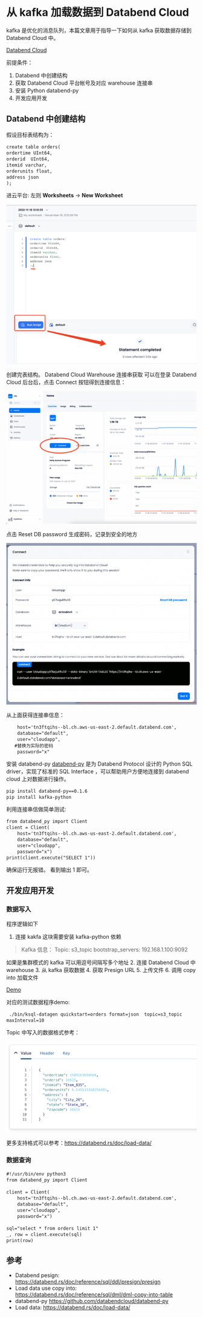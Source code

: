 
# 从 kafka 加载数据到 Databend Cloud

kafka 是优化的消息队列，本篇文章用于指导一下如何从 kafka 获取数据存储到 Databend Cloud 中。 

[Databend Cloud](https://app.databend.com)

前提条件：
1. Databend 中创建结构
2. 获取 Databend Cloud 平台帐号及对应 warehouse 连接串
3. 安装 Python databend-py
4. 开发应用开发

## Databend 中创建结构
假设目标表结构为：

```
create table orders(
ordertime UInt64,
orderid  UInt64,
itemid varchar,
orderunits float,
address json
);
```

 进云平台: 左则 **Worksheets** -> **New Worksheet**

![](img/kafka_databend_cloud/1.png)

创建完表结构。
Databend Cloud Warehouse 连接串获取
可以在登录 Databend Cloud 后台后，点击 Connect 按钮得到连接信息：

![](img/kafka_databend_cloud/2.png)

点击 Reset DB password 生成密码，记录到安全的地方

![](img/kafka_databend_cloud/3.png)

从上面获得连接串信息：
```
    host='tn3ftqihs--bl.ch.aws-us-east-2.default.databend.com',
    database="default",
    user="cloudapp",
   #替换为实际的密码
    password="x" 
```

安装 databend-py 
[databend-py](https://github.com/databendcloud/databend-py) 是为 Databend  Protocol 设计的 Python SQL driver，实现了标准的 SQL Interface ，可以帮助用户方便地连接到 databend cloud 上对数据进行操作。

```
pip install databend-py==0.1.6
pip install kafka-python
```
利用连接串信做简单测试:
```
from databend_py import Client
client = Client(
    host='tn3ftqihs--bl.ch.aws-us-east-2.default.databend.com',
    database="default",
    user="cloudapp",
    password="x")
print(client.execute("SELECT 1"))
```
确保运行无报错。 看到输出 1  即可。

## 开发应用开发
### 数据写入
程序逻辑如下
1. 连接 kakfa 这块需要安装 kafka-python  依赖
> Kafka 信息：
Topic: s3_topic
bootstrap_servers: 192.168.1.100:9092

如果是集群模式的 kafka 可以用逗号间隔写多个地址
2. 连接 Databend Cloud 中 warehouse
3. 从 kafka 获取数据
4. 获取 Presign URL
5.  上传文件
6. 调用 copy into 加载文件

[Demo](./kafka_load.py)

对应的测试数据程序demo:
```
 ./bin/ksql-datagen quickstart=orders format=json  topic=s3_topic maxInterval=10
```

Topic 中写入的数据格式参考：

![](img/kafka_databend_cloud/4.png)

更多支持格式可以参考：https://databend.rs/doc/load-data/

### 数据查询

```
#!/usr/bin/env python3
from databend_py import Client

client = Client(
    host='tn3ftqihs--bl.ch.aws-us-east-2.default.databend.com',
    database="default",
    user="cloudapp",
    password="x")

sql="select * from orders limit 1"
_, row = client.execute(sql)
print(row)
```

## 参考
- Databend pesign: https://databend.rs/doc/reference/sql/ddl/presign/presign
- Load data use copy into: https://databend.rs/doc/reference/sql/dml/dml-copy-into-table
- databend-py https://github.com/databendcloud/databend-py
- Load data: https://databend.rs/doc/load-data/
